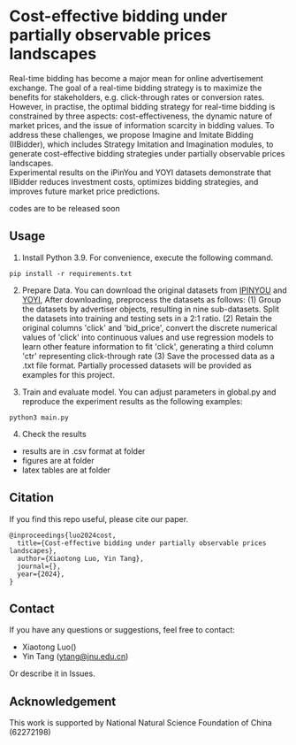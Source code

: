 # Cost-effective bidding under partially observable prices landscapes

Real-time bidding has become a major mean for online advertisement exchange. The goal of a real-time bidding strategy is to maximize the benefits for stakeholders, e.g. click-through rates or conversion rates. 
However, in practise, the optimal bidding strategy for real-time bidding is constrained by three aspects: cost-effectiveness, the dynamic nature of market prices, and the issue of information scarcity in bidding values. 
To address these challenges, we propose Imagine and Imitate Bidding (IIBidder), which includes Strategy Imitation and Imagination modules, to generate cost-effective bidding strategies under partially observable prices landscapes.  
Experimental results on the iPinYou and YOYI datasets demonstrate that IIBidder reduces investment costs, optimizes bidding strategies, and improves future market price predictions.

codes are to be released soon


## Usage

1. Install Python 3.9. For convenience, execute the following command.

```
pip install -r requirements.txt
```

2. Prepare Data. You can download the original datasets from [IPINYOU](https://contest.ipinyou.com/) and [YOYI](https://apex.sjtu.edu.cn/datasets/7),
After downloading, preprocess the datasets as follows: 
(1) Group the datasets by advertiser objects, resulting in nine sub-datasets. Split the datasets into training and testing sets in a 2:1 ratio. 
(2) Retain the original columns 'click' and 'bid_price', convert the discrete numerical values of 'click' into continuous values and use regression models to learn other feature information to fit 'click', generating a third column 'ctr' representing click-through rate
(3) Save the processed data as a .txt file format. 
Partially processed datasets will be provided as examples for this project.

3. Train and evaluate model. You can adjust parameters in global.py and reproduce the experiment results as the following examples:

```
python3 main.py
```

4. Check the results
-  results are in .csv format at folder 
- figures are at folder
- latex tables are at folder


## Citation

If you find this repo useful, please cite our paper.

```
@inproceedings{luo2024cost,
  title={Cost-effective bidding under partially observable prices landscapes},
  author={Xiaotong Luo, Yin Tang},
  journal={},
  year={2024},
}
```

## Contact

If you have any questions or suggestions, feel free to contact:

- Xiaotong Luo()
- Yin Tang (ytang@jnu.edu.cn)


Or describe it in Issues.

## Acknowledgement

This work is supported by National Natural Science Foundation of China (62272198)


